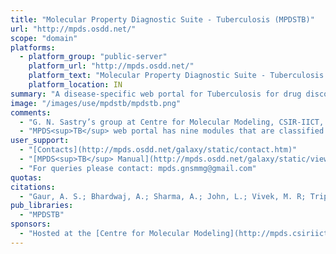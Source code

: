 ```yaml
---
title: "Molecular Property Diagnostic Suite - Tuberculosis (MPDSTB)"
url: "http://mpds.osdd.net/"
scope: "domain"
platforms:
  - platform_group: "public-server"
    platform_url: "http://mpds.osdd.net/"
    platform_text: "Molecular Property Diagnostic Suite - Tuberculosis (MPDSTB)"
    platform_location: IN
summary: "A disease-specific web portal for Tuberculosis for drug discovery and development. "
image: "/images/use/mpdstb/mpdstb.png"
comments:
  - "G. N. Sastry’s group at Centre for Molecular Modeling, CSIR-IICT, India has been in the forefront of developing disease-specific web portals for the last 7 to 8 years. The first portal supports tuberculosis research, was published in 2017, and is available at http://mpds.osdd.net and http://mpds.csiriict.in [1]. We are very keen to expand our work on these lines, by making more disease specific web portals in the near future."
  - "MPDS<sup>TB</sup> web portal has nine modules that are classified into data library (1–3), data processing (4–5) and data analysis (6–9). Module 1 is a repository of literature and related information available on the *Mycobacterium tuberculosis.* Module 2 deals with the protein target analysis of the chosen disease area. Module 3 is the compound library consisting of 110.31 million unique molecules generated from public domain databases and custom designed search tools. All the molecules are assigned a unique MPDS ID and corresponding card. Module 4 contains tools for chemical file format conversions and 2D to 3D coordinate conversions. Module 5 helps in calculating the molecular descriptors. Module 6 specifically handles QSAR model development tools using descriptors generated in Module 5. Module 7 integrates the AutoDock Vina algorithm for docking, while module 8 provides screening filters. Module 9 provides the necessary visualization tools for both small and large molecules."
user_support:
  - "[Contacts](http://mpds.osdd.net/galaxy/static/contact.htm)"
  - "[MPDS<sup>TB</sup> Manual](http://mpds.osdd.net/galaxy/static/view/Manual.pdf)"
  - "For queries please contact: mpds.gnsmmg@gmail.com"
quotas:
citations:
  - "Gaur, A. S.; Bhardwaj, A.; Sharma, A.; John, L.; Vivek, M. R; Tripathi, N.; Bharatam, P. V.; Kumar, R.; Janardhan, S.; Mori, A.; Banerji, A.; Lynn, A. M.; Hemrom, A. J.; Passi, A.; Singh, A.; Kumar,A.; Muvva, C.; Madhuri, C.; Choudhury, C.; Kumar, A. D.; Pandit, D.; Bharti, D. R.; Kumar, D.; Singam, A. Er.; Raghava, G. P. S.; Sailaja, H.; Jangra, H.; Raithatha, K.; Tanneeru, K.; Chaudhary, K.; Karthikeyan, M.; Prasanthi, M.; Kumar, N.; Yedukondalu, N.; Rajput, N. K; Saranya, P. S.; Narang, P.; Dutta, P.; Krishnan, R. V.; Sharma, R.; Srinithi, R.; Mishra R.; Hemasri, S.; Singh, S.; Venkatesan, S.; Kumar, S.; Jaleel, U. C. A.; Khedkar, V.; Joshi, Y.; Sastry, G. N. [Assessing therapeutic potential of molecules: molecular property diagnostic suite for tuberculosis (MPDSTB)](https://doi.org/10.1007/s12039-017-1268-4). *J. Chem. Sci.* 2017, 129, 515-531."
pub_libraries:
  - "MPDSTB"
sponsors:
  - "Hosted at the [Centre for Molecular Modeling](http://mpds.csiriict.in/gnsmmg/), CSIR-IICT, Hyderabad, India"
---
```

